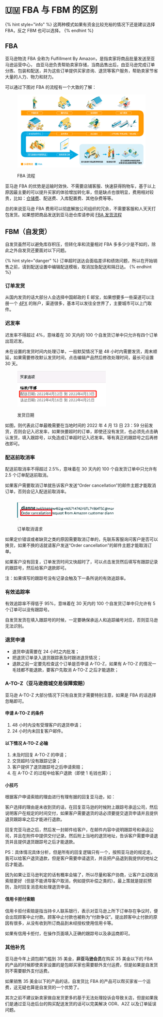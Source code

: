 # 🇺🇲 FBA 与 FBM 的区别

{% hint style="info" %}
这两种模式如果有资金比较充裕的情况下还是建议选择 FBA，反之 FBM 也可以选择。
{% endhint %}

## FBA

亚马逊物流 FBA 全称为 Fulfillment By Amazon，是指卖家将商品批量发送至亚马逊运营中心， 由亚马逊负责帮助卖家存储，当商品售出后，由亚马逊完成订单分拣、包装和配送，并为这些订单提供买家咨询、退货等客户服务，帮助卖家节省大量的人力、物力和财力。

可以通过下图对 FBA 的流程有一个大致的了解：

<figure><img src="../../.gitbook/assets/image (49).png" alt=""><figcaption><p>FBA 流程</p></figcaption></figure>

亚马逊 FBA 的优势是运输时效快、不需要店铺客服、快速获得购物车，基于以上原因最主要的可以提升买家的体验增加转化率，但是缺点也很明显，费用相对较贵，比如：[仓储费](ku-cun-guan-li.md)、配送费、入库配置费、其他杂费等等。

总的来说亚马逊 FBA 费用可以彻底解放公司组织的冗余，不需要客服和人天天打包发货。如果想把商品发送到亚马逊仓库请参阅 [FBA 发货流程](fba-fa-huo-liu-cheng.md)

## FBM（自发货）

自发货虽然可以避免库存积压，但转化率和流量相对 FBA 多多少少是不如的，除此之外自发货还要面对以下问题。

{% hint style="danger" %}
订单超时送达会面临差评和绩效问题，所以在开始销售之前，请到配送设置中编辑配送模板，取消加急配送和隔日达。
{% endhint %}

### 订单发货

从国内发货的话大部分人会选择中国邮政的 E 邮宝，如果想要多一些渠道可以注册一个 [4PX](https://b.4px.com/) 的账户，渠道很多，基本可以发往全世界了，主要城市可以上门取件。

### 迟发率

迟发率不得超过 4%，意味着在 30 天内的 100 个自发货订单中只允许有四个订单出现迟发。

未在设置的发货时间内处理订单，一般默契情况下是 48 小时内需要发货，周末顺延，如果需要修改默认发货时间，点击编辑产品然后修改处理时间，最长可设置 30 天。

<figure><img src="../../.gitbook/assets/image (30).png" alt=""><figcaption><p>发货日期</p></figcaption></figure>

如图，则代表此订单最晚需要在当地时间的 2022 年 4 月 13 日 23：59 分前发货，否则会记入迟发率，如果快要超时的订单，即使还没有发货，也必须先点击确认发货，填入跟踪号，以免造成订单超时记入迟发率。等有真正的跟踪号之后再修改即可。

### 配送前取消率

配送前取消率不得超过 2.5%，意味着在 30 天内的 100 个自发货订单中只允许有 2.5 个订单配送前取消。

如果客户需要取消订单就告诉客户发送“Order cancellation”的邮件主题才能取消订单，否则会记入配送前取消率。

<figure><img src="../../.gitbook/assets/image (31).png" alt=""><figcaption><p>订单取消请求</p></figcaption></figure>

如果定价错误或者缺货之类的原因需要取消订单的，先联系客服询问客户是否可以换货，如果不换的话就请客户发送“Order cancellation”的邮件主题才能取消订单。

如果客户没有回复，订单发货时间又快超时了，可以点击发货然后填写有跟踪记录的跟踪号，然后给客户退款即可。

注：如果填写的跟踪号没有记录会触及下一条所说的有效追踪率。

### 有效追踪率

有效追踪率不得低于 95%，意味着在 30 天内的 100 个自发货订单中只允许有 5 个订单可以没有跟踪号。

自发货发货在填入跟踪号的时候，一定要确保承运人和追踪编号对应，否则亚马逊无法识别。

### 退货申请

* 退货申请需要在 24 小时之内批准；
* 把退货订单录入退货跟踪表及时跟进退货情况；
* 退款之前一定要先检查这个订单是否申请 A-TO-Z，如果有 A-TO-Z 的情况一毛钱都不能退款，要客户先取消 A-TO-Z 之后才能退款；

### A-TO-Z（亚马逊商城交易保障索赔）

亚马逊 A-TO-Z 大部分情况下只有自发货才需要特别注意，如果是 FBA 的话选择忽略即可。

#### 申请 A-TO-Z 的条件

1. 48 小时内没有受理客户的退货申请；
2. 24 小时内未回复客户邮件。

#### 以下情况 A-TO-Z 必输

1. 未及时回复 A-TO-Z 的申请；
2. 交货超时/没有跟踪记录；
3. 客户提供了退货跟踪号之后申请索赔；
4. 在 A-TO-Z 的过程中给客户退款（即使 1 毛钱也算）；

#### 小技巧

根据客户申请索赔的理由进行有理有据的回复亚马逊，如：

客户选择的理由是未收到货的话，在回复亚马逊的时候附上跟踪号承运公司，然后说明客户在规定的时间交付，如果客户需要退货的话必须要提交退货申请并且提供退货跟踪率之后才能进行退款。

回复完亚马逊之后，然后发一封邮件给客户，在邮件内容中说明跟踪号和承运公司，并且在附件中提供交付记录。然后附上当地的退货地址，告诉客户需要申请退货并且提供退货跟踪号之后才能退款。

PS：具体情况具体分析，但是所有的回复逻辑只有一个，按照亚马逊的规定走。我可以给客户退货退款，但是客户需要申请退货，并且把产品退到我提供的地址之后才能退。

因为如果让亚马逊判定的话有概率会输了，所以尽量和客户协商，让客户主动取消索赔更好（但是不能诱导客户取消，例如提供补偿之类的）。最上策就是提前预防，及时回复消息和处理退货申请。

#### 信用卡拒付索赔

信用卡拒付索赔是指当持卡人联系银行，表示对亚马逊上所下订单存在争议时，便会出现顾客中止付款。顾客中止付款也被称为“付款争议”。提出顾客中止付款的原因有很多，从没有收到所订商品到未经授权使用信用卡等。

如果有信用卡拒付，在操作页面填入正确的跟踪号以及承运商即可。

### 其他补充

亚马逊今年上调包邮门槛到 35 美金，**非亚马逊会员**在购买 35 美金以下的 FBA 的产品的时候即使卖家设置的是包邮买家也需要额外支付运费，但是如果是自发货则不需要额外支付运费。

如果销售 35 美金以下的产品的话，自发货比 FBA 的产品可以帮买家省一个运费，这无疑也算是自发货的一个优势了。

其次之前不建议新卖家做自发货更多的基于无法处理投诉会导致关店，但是如果我们是通过亚马逊后台的购买配送发货的话可以完美解决 ODR、A2Z 以及订单延误问题。
